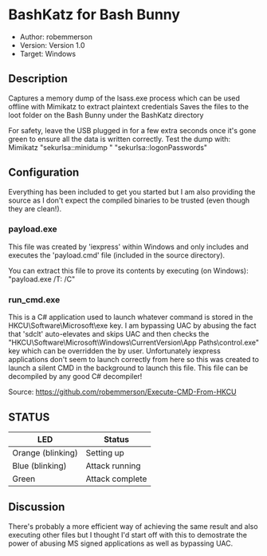 # BashKatz for Bash Bunny

* Author: robemmerson
* Version: Version 1.0
* Target: Windows

## Description

Captures a memory dump of the lsass.exe process which can be used offline with Mimikatz to extract plaintext credentials
Saves the files to the loot folder on the Bash Bunny under the BashKatz directory

For safety, leave the USB plugged in for a few extra seconds once it's gone green to ensure all the data is written correctly. Test the dump with: Mimikatz "sekurlsa::minidump <path to file>" "sekurlsa::logonPasswords"

## Configuration

Everything has been included to get you started but I am also providing the source as I don't expect the compiled binaries to be trusted (even though they are clean!).

### payload.exe
This file was created by 'iexpress' within Windows and only includes and executes the 'payload.cmd' file (included in the source directory).

You can extract this file to prove its contents by executing (on Windows): "payload.exe /T:<full path to extract to> /C"

### run_cmd.exe
This is a C# application used to launch whatever command is stored in the HKCU\Software\Microsoft\exe key. I am bypassing UAC by abusing the fact that 'sdclt' auto-elevates and skips UAC and then checks the "HKCU\Software\Microsoft\Windows\CurrentVersion\App Paths\control.exe" key which can be overridden the by user. Unfortunately iexpress applications don't seem to launch correctly from here so this was created to launch a silent CMD in the background to launch this file. This file can be decompiled by any good C# decompiler!

Source: https://github.com/robemmerson/Execute-CMD-From-HKCU

## STATUS

| LED                | Status                                       |
| ------------------ | -------------------------------------------- |
| Orange (blinking)  | Setting up                                   |
| Blue (blinking)    | Attack running                               |
| Green              | Attack complete                              |

## Discussion
There's probably a more efficient way of achieving the same result and also executing other files but I thought I'd start off with this to demostrate the power of abusing MS signed applications as well as bypassing UAC.
